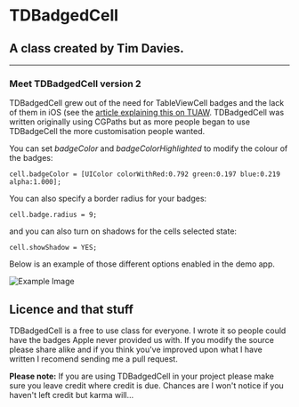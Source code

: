 # TDBadgedCell
## A class created by Tim Davies.
---------------------------------------
### Meet TDBadgedCell version 2
TDBadgedCell grew out of the need for TableViewCell badges and the lack of them in iOS (see the [article explaining this on TUAW](http://www.tuaw.com/2010/01/07/iphone-devsugar-simple-table-badges/). TDBadgedCell was written originally using CGPaths but as more people began to use TDBadgeCell the more customisation people wanted.

You can set _badgeColor_ and _badgeColorHighlighted_ to modify the colour of the badges:
	
	cell.badgeColor = [UIColor colorWithRed:0.792 green:0.197 blue:0.219 alpha:1.000];

You can also specify a border radius for your badges:

	cell.badge.radius = 9;

and you can also turn on shadows for the cells selected state:

	cell.showShadow = YES;

Below is an example of those different options enabled in the demo app.

![Example Image](http://f.cl.ly/items/1e1n133e180c2L292s47/Untitled.png)

## Licence and that stuff
TDBadgedCell is a free to use class for everyone. I wrote it so people could have the badges Apple never provided us with. If you modify the source please share alike and if you think you've improved upon what I have written I recomend sending me a pull request.

**Please note:** If you are using TDBadgedCell in your project please make sure you leave credit where credit is due. Chances are I won't notice if you haven't left credit but karma will…